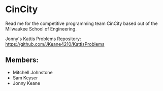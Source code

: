 # CinCity #

Read me for the competitive programming team CinCity based out of the Milwaukee School of Engineering.

Jonny's Kattis Problems Repository: https://github.com/JKeane4210/KattisProblems

## Members: ##
- Mitchell Johnstone
- Sam Keyser
- Jonny Keane
